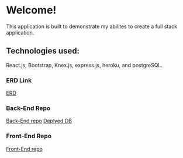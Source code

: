 # Welcome!
This application is built to demonstrate my abilites to create a full stack application.

## Technologies used:
React.js, Bootstrap, Knex.js, express.js, heroku, and postgreSQL.

### ERD Link
[ERD](https://drive.google.com/open?id=1dVM2iMyfBNMJ2EshqI6UL931ixQwiL3x "Entity Relationship Diagram")

### Back-End Repo
[Back-End repo](https://github.com/B-Red/movie_CRUD_BE "Back-End Server")
[Deplyed DB](https://reds-movie-backend.herokuapp.com/ "Deployed Database")

### Front-End Repo
[Front-End repo](https://github.com/B-Red/movie_CRUD_FE "Front-End Client")